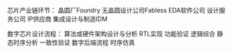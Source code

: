 芯片产业链环节：
晶圆厂Foundry
无晶圆设计公司Fabless
EDA软件公司
设计服务公司
IP供应商
集成设计与制造IDM


数字芯片设计流程：
算法或硬件架构设计与分析
RTL实现
功能验证
逻辑综合
静态时序分析
一致性验证
数字后端流程
时序仿真